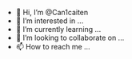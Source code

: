 - 👋 Hi, I’m @Can1caiten
- 👀 I’m interested in ...
- 🌱 I’m currently learning ...
- 💞️ I’m looking to collaborate on ...
- 📫 How to reach me ...

<!---
Can1caiten/Can1caiten is a ✨ special ✨ repository because its `README.md` (this file) appears on your GitHub profile.
You can click the Preview link to take a look at your changes.
--->
